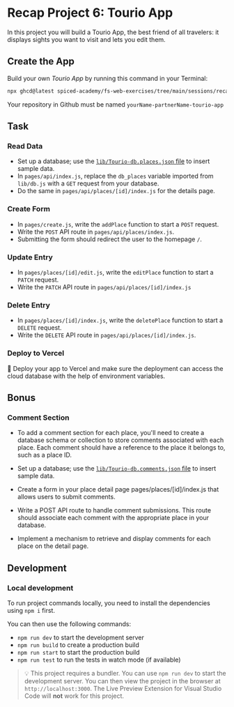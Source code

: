 # Recap Project 6: Tourio App

In this project you will build a Tourio App, the best friend of all travelers: it displays sights you want to visit and lets you edit them.

## Create the App

Build your own _Tourio App_ by running this command in your Terminal:

```bash
npx ghcd@latest spiced-academy/fs-web-exercises/tree/main/sessions/recap-project-6/tourio-app
```

Your repository in Github must be named `yourName-partnerName-tourio-app`

## Task

### Read Data

- Set up a database; use the [`lib/Tourio-db.places.json` file](lib/Tourio-db.places.json) to insert sample data.
- In `pages/api/index.js`, replace the `db_places` variable imported from `lib/db.js` with a `GET` request from your database.
- Do the same in `pages/api/places/[id]/index.js` for the details page.

### Create Form

- In `pages/create.js`, write the `addPlace` function to start a `POST` request.
- Write the `POST` API route in `pages/api/places/index.js`.
- Submitting the form should redirect the user to the homepage `/`.

### Update Entry

- In `pages/places/[id]/edit.js`, write the `editPlace` function to start a `PATCH` request.
- Write the `PATCH` API route in `pages/api/places/[id]/index.js`

### Delete Entry

- In `pages/places/[id]/index.js`, write the `deletePlace` function to start a `DELETE` request.
- Write the `DELETE` API route in `pages/api/places/[id]/index.js`.

### Deploy to Vercel

🚀 Deploy your app to Vercel and make sure the deployment can access the cloud database with the help of environment variables.

## Bonus

### Comment Section

- To add a comment section for each place, you'll need to create a database schema or collection to store comments associated with each place. Each comment should have a reference to the place it belongs to, such as a place ID.

- Set up a database; use the [`lib/Tourio-db.comments.json` file](lib/Tourio-db.comments.json) to insert sample data.

- Create a form in your place detail page pages/places/[id]/index.js that allows users to submit comments.

- Write a POST API route to handle comment submissions. This route should associate each comment with the appropriate place in your database.

- Implement a mechanism to retrieve and display comments for each place on the detail page.

## Development

### Local development

To run project commands locally, you need to install the dependencies using `npm i` first.

You can then use the following commands:

- `npm run dev` to start the development server
- `npm run build` to create a production build
- `npm run start` to start the production build
- `npm run test` to run the tests in watch mode (if available)

> 💡 This project requires a bundler. You can use `npm run dev` to start the development server. You can then view the project in the browser at `http://localhost:3000`. The Live Preview Extension for Visual Studio Code will **not** work for this project.
